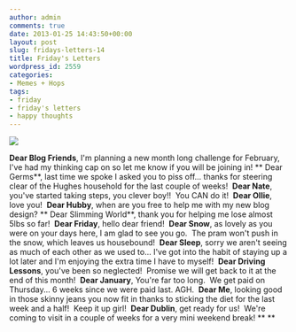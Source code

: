 ```yaml
---
author: admin
comments: true
date: 2013-01-25 14:43:50+00:00
layout: post
slug: fridays-letters-14
title: Friday's Letters
wordpress_id: 2559
categories:
- Memes + Hops
tags:
- friday
- friday's letters
- happy thoughts
---
```


[![](http://i973.photobucket.com/albums/ae219/scenicglory/150x150103450AM.jpg)](http://www.thesweetseasonblog.com/)

**Dear Blog Friends**, I'm planning a new month long challenge for February, I've had my thinking cap on so let me know if you will be joining in! ** Dear Germs**, last time we spoke I asked you to piss off... thanks for steering clear of the Hughes household for the last couple of weeks!  **Dear Nate**, you've started taking steps, you clever boy!!  You CAN do it!  **Dear Ollie**, love you!  **Dear Hubby**, when are you free to help me with my new blog design? ** Dear Slimming World**, thank you for helping me lose almost 5lbs so far!  **Dear Friday**, hello dear friend!  **Dear Snow**, as lovely as you were on your days here, I am glad to see you go.  The pram won't push in the snow, which leaves us housebound!  **Dear Sleep**, sorry we aren't seeing as much of each other as we used to... I've got into the habit of staying up a lot later and I'm enjoying the extra time I have to myself!  **Dear Driving Lessons**, you've been so neglected!  Promise we will get back to it at the end of this month!  **Dear January**, You're far too long.  We get paid on Thursday... 6 weeks since we were paid last. AGH.  **Dear Me**, looking good in those skinny jeans you now fit in thanks to sticking the diet for the last week and a half!  Keep it up girl!  **Dear Dublin**, get ready for us!  We're coming to visit in a couple of weeks for a very mini weekend break! **
**
